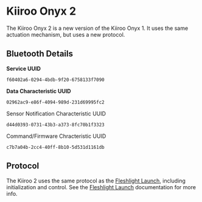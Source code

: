 # Kiiroo Onyx 2

The Kiiroo Onyx 2 is a new version of the Kiiroo Onyx 1. It uses the
same actuation mechanism, but uses a new protocol.

## Bluetooth Details

**Service UUID**
```
f60402a6-0294-4bdb-9f20-6758133f7090
```

**Data Characteristic UUID**
```
02962ac9-e86f-4094-989d-231d69995fc2
```

Sensor Notification Characteristic UUID
```
d44d0393-0731-43b3-a373-8fc70b1f3323
```

Command/Firmware Chracteristic UUID
```
c7b7a04b-2cc4-40ff-8b10-5d531d1161db
```

## Protocol

The Kiiroo 2 uses the same protocol as the [Fleshlight Launch](/hardware/fleshlight-launch.md),
including initialization and control. See the [Fleshlight Launch](/hardware/fleshlight-launch.md)
documentation for more info.
